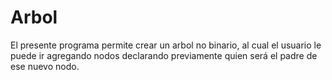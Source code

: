 # Arbol
El presente programa permite crear un arbol no binario, al cual el usuario le puede ir agregando nodos declarando previamente quien será el padre de ese nuevo nodo.
